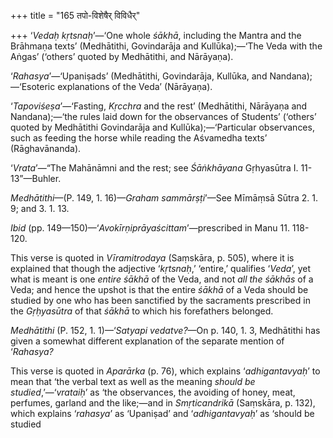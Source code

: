 +++
title = "165 तपो-विशेषैर् विविधैर्"

+++
‘*Vedaḥ kṛtsnaḥ*’—‘One whole *śākhā*, including the Mantra and the
Brāhmaṇa texts’ (Medhātithi, Govindarāja and Kullūka);—‘The Veda with
the Aṅgas’ (‘others’ quoted by Medhātithi, and Nārāyaṇa).

‘*Rahasya*’—‘Upaniṣads’ (Medhātithi, Govindarāja, Kullūka, and
Nandana);—‘Esoteric explanations of the Veda’ (Nārāyaṇa).

‘*Tapoviśeṣa*’—‘Fasting, *Kṛcchra* and the rest’ (Medhātithi, Nārāyaṇa
and Nandana);—‘the rules laid down for the observances of Students’
(‘others’ quoted by Medhātithi Govindarāja and Kullūka);—‘Particular
observances, such as feeding the horse while reading the Aśvamedha
texts’ (Rāghavānanda).

‘*Vrata*’—“The Mahānāmni and the rest; see *Śāṅkhāyana* Gṛhyasūtra I.
11-13”—Buhler.

*Medhātithi*—(P. 149, 1. 16)—*Graham sammārṣṭi*’—See Mīmāṃsā Sūtra 2. 1.
9; and 3. 1. 13.

*Ibid* (pp. 149—150)—‘*Avokīrṇiprāyaścittam*’—prescribed in Manu 11.
118-120.

This verse is quoted in *Vīramitrodaya* (Saṃskāra, p. 505), where it is
explained that though the adjective ‘*kṛtsnaḥ*,’ ‘entire,’ qualifies
‘*Veda*’, yet what is meant is one *entire śākhā* of the Veda, and not
*all the śākhās* of a Veda; and hence the upshot is that the entire
*śākhā* of a Veda should be studied by one who has been sanctified by
the sacraments prescribed in the *Gṛḥyasūtra* of that *śākhā* to which
his forefathers belonged.

*Medhātithi* (P. 152, 1. 1)—‘*Satyapi vedatve?*—On p. 140, 1. 3,
Medhātithi has given a somewhat different explanation of the separate
mention of ‘*Rahasya?*

This verse is quoted in *Aparārka* (p. 76), which explains
‘*adhigantavyaḥ*’ to mean that ‘the verbal text as well as the meaning
*should be studied*,’—‘*vrataiḥ*’ as ‘the observances, the avoiding of
honey, meat, perfumes, garland and the like;—and in *Smṛticandrikā*
(Saṃskāra, p. 132), which explains ‘*rahasya*’ as ‘Upaniṣad’ and
‘*adhigantavyaḥ*’ as ‘should be studied


